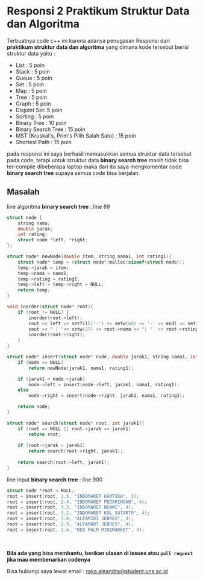 
# Responsi 2 Praktikum Struktur Data dan Algoritma

Terbuatnya code c++ ini karena adanya penugasan Responsi dari **praktikum struktur data dan algoritma** yang dimana kode tersebut berisi struktur data yaitu :

* List : 5 poin
* Stack : 5 poin
* Queue : 5 poin
* Set : 5 poin
* Map : 5 poin
* Tree : 5 poin
* Graph : 5 poin
* Disjoint Set: 5 poin
* Sorting : 5 poin
* Binary Tree : 10 poin
* Binary Search Tree : 15 poin
* MST (Kruskal's, Prim's Pilih Salah Satu) : 15 poin
* Shortest Path : 15 poin 

pada responsi ini saya berhasil memasukkan semua struktur data tersebut pada code, tetapi untuk struktur data **binary search tree** masih tidak bisa ter-compile dibeberapa laptop maka dari itu saya mengkomentar code **binary search tree** supaya semua code bisa berjalan.

## Masalah

line algoritma **binary search tree** : line 89

```c++
struct node {
    string nama;
	double jarak;
    int rating;
	struct node *left, *right;
};

struct node* newNode(double item, string nama1, int rating1){
	struct node* temp = (struct node*)malloc(sizeof(struct node));
	temp->jarak = item;
    temp->nama = nama1;
    temp->rating = rating1;
	temp->left = temp->right = NULL;
	return temp;
}

void inorder(struct node* root){
	if (root != NULL) {
		inorder(root->left);
        cout << left << setfill('-') << setw(60) << '-' << endl << setfill(' ');
        cout << " | "<< setw(27) << root->nama << "| "  << root->rating << setw(12) << "/5" << "| " << setw(3) << root->jarak << setw(10) << " km" << '|' << endl;
		inorder(root->right);
	}
}

struct node* insert(struct node* node, double jarak1, string nama1, int rating1){
	if (node == NULL)
		return newNode(jarak1, nama1, rating1);

	if (jarak1 < node->jarak)
		node->left = insert(node->left, jarak1, nama1, rating1);
	else
		node->right = insert(node->right, jarak1, nama1, rating1);

	return node;
}

struct node* search(struct node* root, int jarak1){
    if (root == NULL || root->jarak == jarak1)
        return root;
 
    if (root->jarak < jarak1)
        return search(root->right, jarak1);
 
    return search(root->left, jarak1);
}
```

line input **binary search tree** : line 900

```c++
struct node *root = NULL;
root = insert(root, 1.5, "INDOMARET KARTIKA", 3);
root = insert(root, 2.4, "INDOMARET PEDARINGAN", 4);
root = insert(root, 3.3, "INDOMARET NGAWI", 4);
root = insert(root, 3.2, "INDOMARET KOL SUTARTO", 4);
root = insert(root, 3.0, "ALFAMIDI JEBRES", 4);
root = insert(root, 2.9, "ALFAMART JEBRES", 4);
root = insert(root, 1.4, "RED PALM MINIMARKET", 4);
```

<br>

**Bila ada yang bisa membantu, berikan ulasan di issues atau `pull request` jika mau membenarkan codenya**

Bisa hubungi saya lewat email : raka.aleandra@student.uns.ac.id 